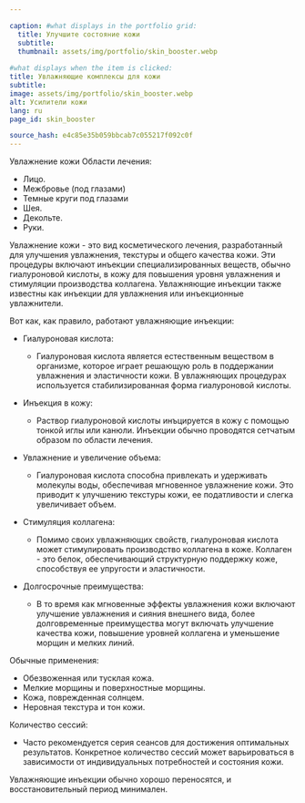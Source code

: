 ```yaml
---

caption: #what displays in the portfolio grid:
  title: Улучшите состояние кожи
  subtitle: 
  thumbnail: assets/img/portfolio/skin_booster.webp
  
#what displays when the item is clicked:
title: Увлажняющие комплексы для кожи
subtitle: 
image: assets/img/portfolio/skin_booster.webp
alt: Усилители кожи
lang: ru
page_id: skin_booster

source_hash: e4c85e35b059bbcab7c055217f092c0f
---
```

Увлажнение кожи
Области лечения:
- Лицо.
- Межбровье (под глазами)
- Темные круги под глазами
- Шея.
- Декольте.
- Руки.

Увлажнение кожи - это вид косметического лечения, разработанный для улучшения увлажнения, текстуры и общего качества кожи. Эти процедуры включают инъекции специализированных веществ, обычно гиалуроновой кислоты, в кожу для повышения уровня увлажнения и стимуляции производства коллагена. Увлажняющие инъекции также известны как инъекции для увлажнения или инъекционные увлажнители.

Вот как, как правило, работают увлажняющие инъекции:

- Гиалуроновая кислота:
  - Гиалуроновая кислота является естественным веществом в организме, которое играет решающую роль в поддержании увлажнения и эластичности кожи. В увлажняющих процедурах используется стабилизированная форма гиалуроновой кислоты.

- Инъекция в кожу:
  - Раствор гиалуроновой кислоты инъцируется в кожу с помощью тонкой иглы или канюли. Инъекции обычно проводятся сетчатым образом по области лечения.

- Увлажнение и увеличение объема:
  - Гиалуроновая кислота способна привлекать и удерживать молекулы воды, обеспечивая мгновенное увлажнение кожи. Это приводит к улучшению текстуры кожи, ее податливости и слегка увеличивает объем.

- Стимуляция коллагена:
  - Помимо своих увлажняющих свойств, гиалуроновая кислота может стимулировать производство коллагена в коже. Коллаген - это белок, обеспечивающий структурную поддержку коже, способствуя ее упругости и эластичности.

- Долгосрочные преимущества:
  - В то время как мгновенные эффекты увлажнения кожи включают улучшение увлажнения и сияния внешнего вида, более долговременные преимущества могут включать улучшение качества кожи, повышение уровней коллагена и уменьшение морщин и мелких линий.

Обычные применения:
- Обезвоженная или тусклая кожа.
- Мелкие морщины и поверхностные морщины.
- Кожа, поврежденная солнцем.
- Неровная текстура и тон кожи.

Количество сессий:
  - Часто рекомендуется серия сеансов для достижения оптимальных результатов. Конкретное количество сессий может варьироваться в зависимости от индивидуальных потребностей и состояния кожи.

Увлажняющие инъекции обычно хорошо переносятся, и восстановительный период минимален.
